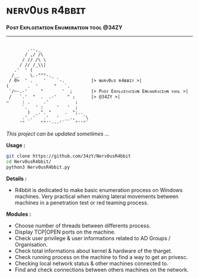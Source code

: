 # ɴᴇʀᴠ0ᴜs ʀ4ʙʙɪᴛ
**Pᴏsᴛ Exᴘʟᴏɪᴛᴀᴛɪᴏɴ Eɴᴜᴍᴇʀᴀᴛɪᴏɴ ᴛᴏᴏʟ @34ZY**

-----------------------------------


```text

        .--,_
       / ,/ /\
      / // /\ \
     / // /_\\|
   .'  ' (
  /__    \.-"""-._
 / 0>  ' .    '    `-.          |> ɴᴇʀᴠ0ᴜs ʀ4ʙʙɪᴛ >|
(       .  '      "   `.        
 `/─-.-'     "       '  ;       |> Pᴏsᴛ Exᴘʟᴏɪᴛᴀᴛɪᴏɴ Eɴᴜᴍᴇʀᴀᴛɪᴏɴ ᴛᴏᴏʟ >|
 /   `.'  "  .  .-'    " ;   	|> @34ZY >|
~     : .     .'          ;
      `.   ' :     '   '  ;
        )  _.". "     .  ";..
      .'_.'   .'   '  __.,   `\
     '"      ""''---'`    "''"`

```
*This project can be updated sometimes ...*
 
 
**Usage :**

```bash 
git clone https://github.com/34zY/Nerv0usR4bbit
cd Nerv0usR4bbit/
python3 Nerv0usR4bbit.py
```

**Details :** 

- R4bbit is dedicated to make basic enumeration process on Windows machines. Very practical when making lateral movements between machines in a penetration test or red teaming process.

**Modules :** 

-  Choose number of threads between differents process.
-  Display TCP|OPEN ports on the machine.
-  Check user privilege & user informations related to AD Groups / Organisation.
-  Check total informations about kernel & hardware of the tharget.
-  Check running process on the machine to find a way to get an privesc.
-  Checking local network status & other machines connected to.
-  Find and check connections between others machines on the network.

